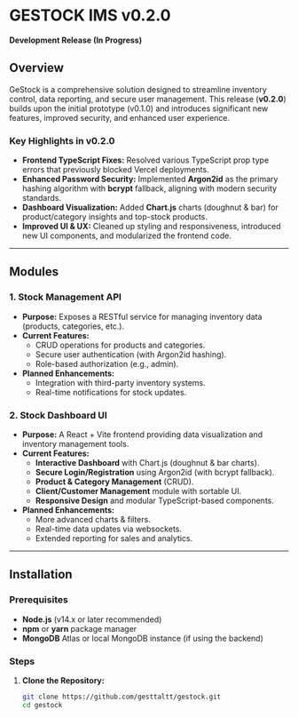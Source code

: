 # GESTOCK IMS v0.2.0
**Development Release (In Progress)**

## Overview
GeStock is a comprehensive solution designed to streamline inventory control, data reporting, and secure user management. This release (**v0.2.0**) builds upon the initial prototype (v0.1.0) and introduces significant new features, improved security, and enhanced user experience.

### Key Highlights in v0.2.0
- **Frontend TypeScript Fixes:** Resolved various TypeScript prop type errors that previously blocked Vercel deployments.
- **Enhanced Password Security:** Implemented **Argon2id** as the primary hashing algorithm with **bcrypt** fallback, aligning with modern security standards.
- **Dashboard Visualization:** Added **Chart.js** charts (doughnut & bar) for product/category insights and top-stock products.
- **Improved UI & UX:** Cleaned up styling and responsiveness, introduced new UI components, and modularized the frontend code.

---

## Modules

### 1. Stock Management API
- **Purpose:** Exposes a RESTful service for managing inventory data (products, categories, etc.).
- **Current Features:**
  - CRUD operations for products and categories.
  - Secure user authentication (with Argon2id hashing).
  - Role-based authorization (e.g., admin).
- **Planned Enhancements:**
  - Integration with third-party inventory systems.
  - Real-time notifications for stock updates.

### 2. Stock Dashboard UI
- **Purpose:** A React + Vite frontend providing data visualization and inventory management tools.
- **Current Features:**
  - **Interactive Dashboard** with Chart.js (doughnut & bar charts).
  - **Secure Login/Registration** using Argon2id (with bcrypt fallback).
  - **Product & Category Management** (CRUD).
  - **Client/Customer Management** module with sortable UI.
  - **Responsive Design** and modular TypeScript-based components.
- **Planned Enhancements:**
  - More advanced charts & filters.
  - Real-time data updates via websockets.
  - Extended reporting for sales and analytics.

---

## Installation

### Prerequisites
- **Node.js** (v14.x or later recommended)
- **npm** or **yarn** package manager
- **MongoDB** Atlas or local MongoDB instance (if using the backend)

### Steps

1. **Clone the Repository:**
   ```bash
   git clone https://github.com/gesttaltt/gestock.git
   cd gestock
